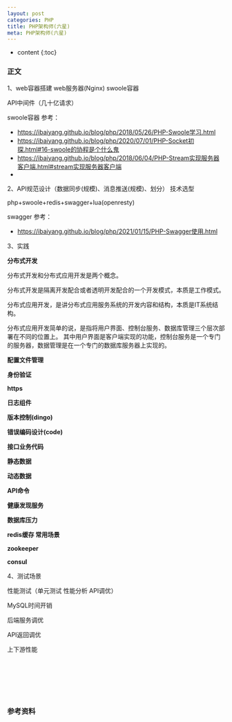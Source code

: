```yaml
---
layout: post
categories: PHP
title: PHP架构师(六星)
meta: PHP架构师(六星)
---
```

* content
{:toc}

### 正文

1、web容器搭建  web服务器(Nginx)   swoole容器

API中间件（几十亿请求）

swoole容器 参考：
* <https://ibaiyang.github.io/blog/php/2018/05/26/PHP-Swoole学习.html>
* <https://ibaiyang.github.io/blog/php/2020/07/01/PHP-Socket初探.html#16-swoole的协程是个什么鬼>
* <https://ibaiyang.github.io/blog/php/2018/06/04/PHP-Stream实现服务器客户端.html#stream实现服务器客户端>
* 

2、API规范设计（数据同步(规模)、消息推送(规模)、划分）  技术选型

php+swoole+redis+swagger+lua(openresty)

swagger 参考：
* <https://ibaiyang.github.io/blog/php/2021/01/15/PHP-Swagger使用.html>

3、实践

**分布式开发**

分布式开发和分布式应用开发是两个概念。

分布式开发是隔离开发配合或者透明开发配合的一个开发模式，本质是工作模式。

分布式应用开发，是讲分布式应用服务系统的开发内容和结构，本质是IT系统结构。

分布式应用开发简单的说，是指将用户界面、控制台服务、数据库管理三个层次部署在不同的位置上。
其中用户界面是客户端实现的功能，控制台服务是一个专门的服务器，数据管理是在一个专门的数据库服务器上实现的。

**配置文件管理**

**身份验证**

**https**

**日志组件**

**版本控制(dingo)**

**错误编码设计(code)**

**接口业务代码**

**静态数据**   

**动态数据**

**API命令**

**健康发现服务**

**数据库压力**

**redis缓存  常用场景**

**zookeeper**

**consul**

4、测试场景

性能测试（单元测试  性能分析   API调优）

MySQL时间开销

后端服务调优

API返回调优

上下游性能


<br/><br/><br/><br/><br/>
### 参考资料


